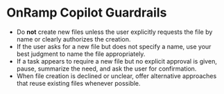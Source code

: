 
# OnRamp Copilot Guardrails

- Do **not** create new files unless the user explicitly requests the file by name or clearly authorizes the creation.
- If the user asks for a new file but does not specify a name, use your best judgment to name the file appropriately.
- If a task appears to require a new file but no explicit approval is given, pause, summarize the need, and ask the user for confirmation.
- When file creation is declined or unclear, offer alternative approaches that reuse existing files whenever possible.
